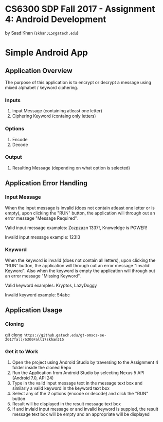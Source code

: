 # CS6300 SDP Fall 2017 - Assignment 4: Android Development
by Saad Khan (```skhan315@gatech.edu```)

# Simple Android App

## Application Overview

The purpose of this application is to encrypt or decrypt a message using mixed alphabet / keyword ciphering.

### Inputs

1. Input Message (containing atleast one letter)
2. Ciphering Keyword (containg only letters)

### Options

1. Encode
2. Decode

### Output

1. Resulting Message (depending on what option is selected)

## Application Error Handling

### Input Message

When the input message is invalid (does not contain atleast one letter or is empty), upon clicking the "RUN" button, the application will through out an error message "Message Required".

Valid input message examples: Zozpzazn 1337!, Knoweldge is POWER!

Invalid input message example: 123!3

### Keyword

When the keyword is invalid (does not contain all letters), upon clicking the "RUN" button, the application will through out an error message "Invalid Keyword". Also when the keyword is empty the application will through out an error message "Missing Keyword".

Valid keyword examples: Kryptos, LazyDoggy

Invalid keyword example: 54abc

## Application Usage

### Cloning

git clone ```https://github.gatech.edu/gt-omscs-se-2017fall/6300Fall17skhan315```

### Get it to Work

1. Open the project using Android Studio by traversing to the Assignment 4 folder inside the cloned Repo
2. Run the Application from Android Studio by selecting Nexus 5 API (Android 7.0, APi 24)
3. Type in the valid input message text in the message text box and similarly a valid keyword in the keyword text box
4. Select any of the 2 options (encode or decode) and click the "RUN" button
5. Result will be displayed in the result message text box
6. If and invlaid input message or and invalid keyword is suppied, the result message text box will be empty and an appropriate will be displayed

